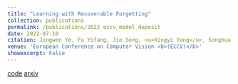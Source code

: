 ```yaml
---
title: "Learning with Recoverable Forgetting"
collection: publications
permalink: /publications/2022_eccv_model_deposit
date: 2022-07-10
citation: Jingwen Ye, Fu Yifang, Jie Song, <u>Xingyi Yang</u>, Songhua Liu, Xin Jin, Mingli Song, Xinchao Wang
venue: 'European Conference on Computer Vision <b>(ECCV)</b>'
showexcerpt: False
---
```

[code](https://github.com/JngwenYe/LIRF) [arxiv](https://arxiv.org/abs/2207.08224)